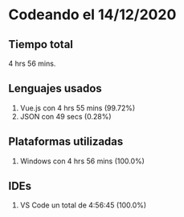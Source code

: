 # Codeando el 14/12/2020

## Tiempo total
4 hrs 56 mins.

## Lenguajes usados
1. Vue.js con 4 hrs 55 mins (99.72%)
1. JSON con 49 secs (0.28%)

## Plataformas utilizadas
1. Windows con 4 hrs 56 mins (100.0%)

## IDEs
1. VS Code un total de 4:56:45 (100.0%)
